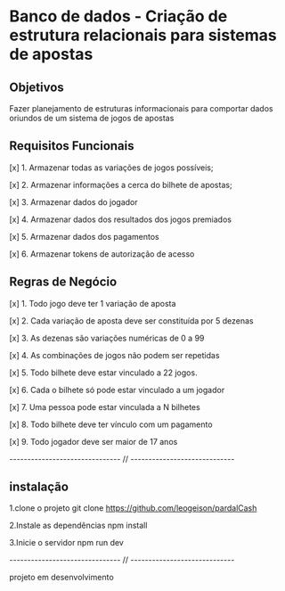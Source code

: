# Banco de dados - Criação de estrutura relacionais para sistemas de apostas

## Objetivos

Fazer planejamento de estruturas informacionais para comportar dados oriundos de um sistema de jogos de apostas

## Requisitos Funcionais

[x] 1. Armazenar todas as variações de jogos possíveis;

[x] 2. Armazenar informações a cerca do bilhete de apostas;

[x] 3. Armazenar dados do jogador

[x] 4. Armazenar dados dos resultados dos jogos premiados

[x] 5. Armazenar dados dos pagamentos

[x] 6. Armazenar tokens de autorização de acesso

## Regras de Negócio

[x] 1. Todo jogo deve ter 1 variação de aposta

[x] 2. Cada variação de aposta deve ser constituída por 5 dezenas

[x] 3. As dezenas são variações numéricas de 0 a 99

[x] 4. As combinações de jogos não podem ser repetidas

[x] 5. Todo bilhete deve estar vinculado a 22 jogos.

[x] 6. Cada o bilhete só pode estar vinculado a um jogador

[x] 7. Uma pessoa pode estar vinculada a N bilhetes

[x] 8. Todo bilhete deve ter vínculo com um pagamento

[x] 9. Todo jogador deve ser maior de 17 anos

------------------------------- // -----------------------------

## instalação

1.clone o projeto
git clone https://github.com/leogeison/pardalCash

2.Instale as dependências
npm install

3.Inicie o servidor
npm run dev

------------------------------- // -----------------------------

projeto em desenvolvimento
